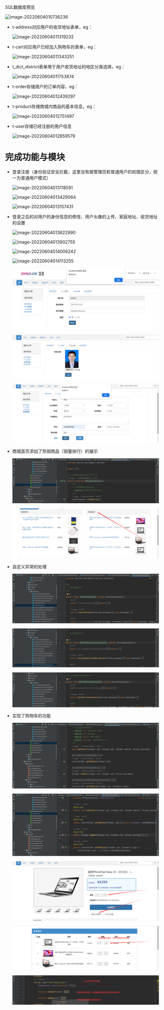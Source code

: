 SQL数据库预览

![image-20220604010736236](E:\typora文档图像\image-20220604010736236.png)

* t-address对应用户的收货地址表单，eg：

  ![image-20220604011319232](E:\typora文档图像\image-20220604011319232.png)

* t-cart对应用户已经加入购物车的表单，eg：

  ![image-20220604011343251](E:\typora文档图像\image-20220604011343251.png)

* t_dict_district表单用于用户收货地址的地区分类选择，eg：

  ![image-20220604011753874](E:\typora文档图像\image-20220604011753874.png)

* t-order存储用户的订单内容，eg：

  ![image-20220604012439297](E:\typora文档图像\image-20220604012439297.png)

* t-product存储商城内商品的基本信息，eg：

  ![image-20220604012751497](E:\typora文档图像\image-20220604012751497.png)

* t-user存储已经注册的用户信息

  ![image-20220604012859579](E:\typora文档图像\image-20220604012859579.png)

# 完成功能与模块

* 登录注册（身份验证安全拦截，这里没有做管理员和普通用户的权限区分，统一为普通用户模式）

  ![image-20220604013118591](E:\typora文档图像\image-20220604013118591.png)

  ![image-20220604013429064](E:\typora文档图像\image-20220604013429064.png)

  ![image-20220604013157431](E:\typora文档图像\image-20220604013157431.png)

* 登录之后的对用户的身份信息的修改、用户头像的上传、家庭地址、收货地址的设置

  ![image-20220604013822990](E:\typora文档图像\image-20220604013822990.png)

  ![image-20220604013902755](E:\typora文档图像\image-20220604013902755.png)

  ![image-20220604014006242](E:\typora文档图像\image-20220604014006242.png)

  ![image-20220604014113255](E:\typora文档图像\image-20220604014113255.png)

  ![image-20220604014201932](https://github.com/Han2Tong/store/blob/master/img/image-20220604014201932.png)

  ![image-20220604014234767](https://github.com/Han2Tong/store/blob/master/img/image-20220604014234767.png)

  ![image-20220604014345459](https://github.com/Han2Tong/store/blob/master/img/image-20220604014345459.png)



* 商城首页添加了热销商品（销量排行）的展示

  ![image-20220604014841940](https://github.com/Han2Tong/store/blob/master/img/image-20220604014841940.png)

  ![image-20220604014938771](https://github.com/Han2Tong/store/blob/master/img/image-20220604014938771.png)

* 自定义异常的处理

  ![image-20220604014633167](https://github.com/Han2Tong/store/blob/master/img/image-20220604014633167.png)

  ![image-20220604014702045](https://github.com/Han2Tong/store/blob/master/img/image-20220604014702045.png)

  ![image-20220604014728926](https://github.com/Han2Tong/store/blob/master/img/image-20220604014728926.png)

* 实现了购物车的功能

  ![image-20220604015124093](https://github.com/Han2Tong/store/blob/master/img/image-20220604015124093.png)

  ![image-20220604015207304](https://github.com/Han2Tong/store/blob/master/img/image-20220604015207304.png)

  ![image-20220604015308941](https://github.com/Han2Tong/store/blob/master/img/image-20220604015308941.png)

  ![image-20220604015618299](https://github.com/Han2Tong/store/blob/master/img/image-20220604015618299.png)

  ![image-20220604020141335](https://github.com/Han2Tong/store/blob/master/img/image-20220604020141335.png)

  
